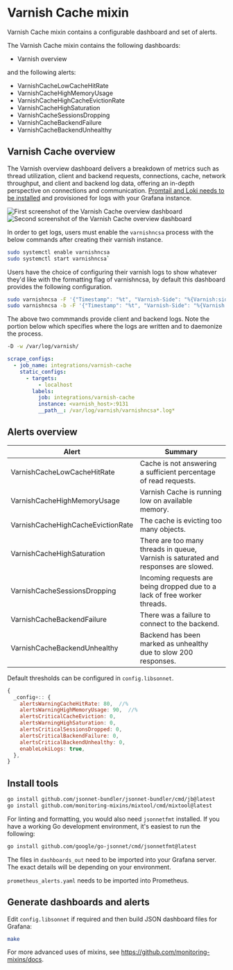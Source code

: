# Varnish Cache mixin

Varnish Cache mixin contains a configurable dashboard and set of alerts.

The Varnish Cache mixin contains the following dashboards:

- Varnish overview

and the following alerts:

- VarnishCacheLowCacheHitRate
- VarnishCacheHighMemoryUsage
- VarnishCacheHighCacheEvictionRate
- VarnishCacheHighSaturation
- VarnishCacheSessionsDropping
- VarnishCacheBackendFailure
- VarnishCacheBackendUnhealthy

## Varnish Cache overview

The Varnish overview dashboard delivers a breakdown of metrics such as thread utilization, client and backend requests, connections, cache, network throughput, and client and backend log data, offering an in-depth perspective on connections and communication. [Promtail and Loki needs to be installed](https://grafana.com/docs/loki/latest/installation/) and provisioned for logs with your Grafana instance.

![First screenshot of the Varnish Cache overview dashboard](https://storage.googleapis.com/grafanalabs-integration-assets/varnish/screenshots/varnish_cache_overview_1.png)
![Second screenshot of the Varnish Cache overview dashboard](https://storage.googleapis.com/grafanalabs-integration-assets/varnish/screenshots/varnish_cache_overview_2.png)

In order to get logs, users must enable the `varnishncsa` process with the below commands after creating their varnish instance.

```bash
sudo systemctl enable varnishncsa
sudo systemctl start varnishncsa`
```

Users have the choice of configuring their varnish logs to show whatever they'd like with the formatting flag of varnishncsa, by default this dashboard provides the following configuration.

```bash
sudo varnishncsa -F '{"Timestamp": "%t", "Varnish-Side": "%{Varnish:side}x", "Age": %{age}o, "Handling": "%{Varnish:handling}x", "Request": "%r", "Status": "%s", "Response-Reason": "%{VSL:RespReason}x", "Fetch-Error": "%{VSL:FetchError}x", "X-Forwarded-For": "%{x-forwarded-for}i", "Remote-User": "%u", "Bytes": "%b", "Time-To-Serve": %D, "User-Agent": "%{User-agent}i", "Referer": "%{Referer}i", "X-Varnish": "%{x-varnish}o", "X-Magento-Tags": "%{x-magento-tags}o"}}' -D -w /var/log/varnish/varnishncsa.log
sudo varnishncsa -b -F '{"Timestamp": "%t", "Varnish-Side": "%{Varnish:side}x", "Handling": "%{Varnish:handling}x", "Request": "%r", "Status": "%s", "Response-Reason": "%{VSL:RespReason}x", "Fetch-Error": "%{VSL:FetchError}x", "Bytes": "%b", "Time-To-Serve": %D}' -D -w /var/log/varnish/varnishncsa-backend.log
```

The above two commmands provide client and backend logs. Note the portion below which specifies where the logs are written and to daemonize the process.

```bash
-D -w /var/log/varnish/
```

```yaml
scrape_configs:
  - job_name: integrations/varnish-cache
    static_configs:
      - targets:
          - localhost
        labels:
          job: integrations/varnish-cache
          instance: <varnish_host>:9131
          __path__: /var/log/varnish/varnishncsa*.log*
```

## Alerts overview

| Alert                             | Summary                                                                             |
| --------------------------------- | ----------------------------------------------------------------------------------- |
| VarnishCacheLowCacheHitRate       | Cache is not answering a sufficient percentage of read requests.                    |
| VarnishCacheHighMemoryUsage       | Varnish Cache is running low on available memory.                                   |
| VarnishCacheHighCacheEvictionRate | The cache is evicting too many objects.                                             |
| VarnishCacheHighSaturation        | There are too many threads in queue, Varnish is saturated and responses are slowed. |
| VarnishCacheSessionsDropping      | Incoming requests are being dropped due to a lack of free worker threads.           |
| VarnishCacheBackendFailure        | There was a failure to connect to the backend.                                      |
| VarnishCacheBackendUnhealthy      | Backend has been marked as unhealthy due to slow 200 responses.                     |

Default thresholds can be configured in `config.libsonnet`.

```js
{
  _config+:: {
    alertsWarningCacheHitRate: 80,  //%
    alertsWarningHighMemoryUsage: 90,  //%
    alertsCriticalCacheEviction: 0,
    alertsWarningHighSaturation: 0,
    alertsCriticalSessionsDropped: 0,
    alertsCriticalBackendFailure: 0,
    alertsCriticalBackendUnhealthy: 0,
    enableLokiLogs: true,
  },
}
```

## Install tools

```bash
go install github.com/jsonnet-bundler/jsonnet-bundler/cmd/jb@latest
go install github.com/monitoring-mixins/mixtool/cmd/mixtool@latest
```

For linting and formatting, you would also need `jsonnetfmt` installed. If you
have a working Go development environment, it's easiest to run the following:

```bash
go install github.com/google/go-jsonnet/cmd/jsonnetfmt@latest
```

The files in `dashboards_out` need to be imported
into your Grafana server. The exact details will be depending on your environment.

`prometheus_alerts.yaml` needs to be imported into Prometheus.

## Generate dashboards and alerts

Edit `config.libsonnet` if required and then build JSON dashboard files for Grafana:

```bash
make
```

For more advanced uses of mixins, see
https://github.com/monitoring-mixins/docs.
